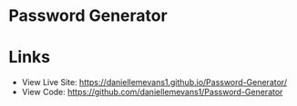 # Password Generator


# Links

- View Live Site: https://daniellemevans1.github.io/Password-Generator/
- View Code: https://github.com/daniellemevans1/Password-Generator
